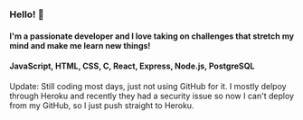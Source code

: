 ### Hello! 👋

#### I'm a passionate developer and I love taking on challenges that stretch my mind and make me learn new things!

#### JavaScript, HTML, CSS, C, React, Express, Node.js, PostgreSQL

Update: Still coding most days, just not using GitHub for it. I mostly delpoy through Heroku and recently they had a security issue so now I can't deploy from my GitHub, so I just push straight to Heroku.
<!--
**Isaac-Ewing/Isaac-Ewing** is a ✨ _special_ ✨ repository because its `README.md` (this file) appears on your GitHub profile.

Here are some ideas to get you started:

- 🔭 I’m currently working on ...
- 🌱 I’m currently learning ...
- 👯 I’m looking to collaborate on ...
- 🤔 I’m looking for help with ...
- 💬 Ask me about ...
- 📫 How to reach me: ...
- 😄 Pronouns: ...
- ⚡ Fun fact: ...
-->
